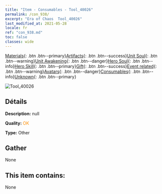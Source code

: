 ```yaml
---
title: "Item - Consumables - Tool_40026"
permalink: /con_938/
excerpt: "Era of Chaos  Tool_40026"
last_modified_at: 2021-05-28
locale: fr
ref: "con_938.md"
toc: false
classes: wide
---
```

 [Materials](/ItemsFR/){: .btn .btn--primary}[Artifacts](/ItemsFR/Artifacts/){: .btn .btn--success}[Unit Soul](/ItemsFR/UnitSoul/){: .btn .btn--warning}[Unit Awakening](/ItemsFR/UnitAwakening/){: .btn .btn--danger}[Hero Soul](/ItemsFR/HeroSoul/){: .btn .btn--info}[Hero Skill](/ItemsFR/HeroSkill/){: .btn .btn--primary}[Gift](/ItemsFR/Gift/){: .btn .btn--success}[Event related](/ItemsFR/Events/){: .btn .btn--warning}[Avatars](/ItemsFR/Avatars/){: .btn .btn--danger}[Consumables](/ItemsFR/Consumables/){: .btn .btn--info}[Unknown](/ItemsFR/Unknown/){: .btn .btn--primary}

 ![Tool_40026](/images/t/i_40026.png)

## Détails
 **Description:** null

 **Quality:** <span style="color: #FF8C00">OK</span>

 **Type:** Other

## Gather

  None

## This item contains:

  None

